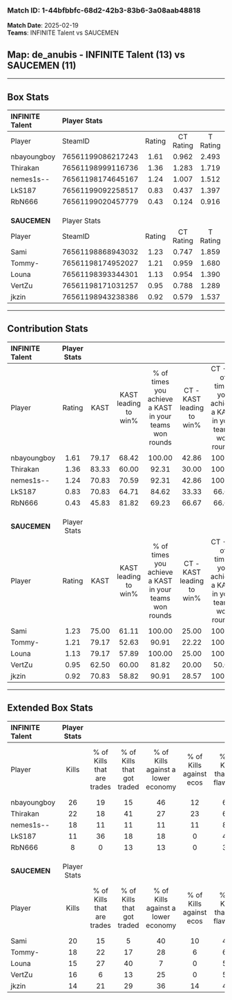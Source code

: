 ### Match ID: 1-44bfbbfc-68d2-42b3-83b6-3a08aab48818  
**Match Date**: 2025-02-19  
**Teams**: INFINITE Talent vs SAUCEMEN  

## **Map**: de_anubis - INFINITE Talent (13) vs SAUCEMEN (11)  
---  

## Box Stats  

| **INFINITE Talent** | Player Stats      |        |           |          |       |       |       |         |        |      |     |
| :- | :- | :-: | :-: | :-: | :-: | :-: | :-: | :-: | :-: | :-: | :-: |
| Player              | SteamID           | Rating | CT Rating | T Rating | KAST  |  ADR  | Kills | Assists | Deaths | K/D  | HS% |
| nbayoungboy         | 76561199086217243 |  1.61  |   0.962   |  2.493   | 79.17 | 101.6 |  26   |    6    |   14   | 1.86 | 61  |
| Thirakan            | 76561198999116736 |  1.36  |   1.283   |  1.719   | 83.33 | 89.4  |  22   |    8    |   19   | 1.16 | 36  |
| nemes1s--           | 76561198174645167 |  1.24  |   1.007   |  1.512   | 70.83 | 85.8  |  18   |    6    |   13   | 1.38 | 33  |
| LkS187              | 76561199092258517 |  0.83  |   0.437   |  1.397   | 70.83 | 78.1  |  11   |   11    |   20   | 0.55 | 81  |
| RbN666              | 76561199020457779 |  0.43  |   0.124   |  0.916   | 45.83 | 47.5  |   8   |    4    |   19   | 0.42 | 50  |
|                     |                   |        |           |          |       |       |       |         |        |      |     |
|                     |                   |        |           |          |       |       |       |         |        |      |     |
|                     |                   |        |           |          |       |       |       |         |        |      |     |
| **SAUCEMEN**        | Player Stats      |        |           |          |       |       |       |         |        |      |     |
| Player              | SteamID           | Rating | CT Rating | T Rating | KAST  |  ADR  | Kills | Assists | Deaths | K/D  | HS% |
| Sami                | 76561198868943032 |  1.23  |   0.747   |  1.859   | 75.00 | 83.2  |  20   |    4    |   17   | 1.18 | 35  |
| Tommy-              | 76561198174952027 |  1.21  |   0.959   |  1.680   | 79.17 | 83.3  |  18   |    7    |   17   | 1.06 | 50  |
| Louna               | 76561198393344301 |  1.13  |   0.954   |  1.390   | 79.17 | 80.1  |  15   |    6    |   15   | 1.00 | 46  |
| VertZu              | 76561198171031257 |  0.95  |   0.788   |  1.289   | 62.50 | 72.6  |  16   |    5    |   18   | 0.89 | 56  |
| jkzin               | 76561198943238386 |  0.92  |   0.579   |  1.537   | 70.83 | 78.2  |  14   |    7    |   20   | 0.70 | 57  |
---  

## Contribution Stats  

| **INFINITE Talent** | Player Stats |       |                      |                                                        |                           |                                                             |                          |                                                            |
| :- | :-: | :-: | :-: | :-: | :-: | :-: | :-: | :-: |
| Player              |    Rating    | KAST  | KAST leading to win% | % of times you achieve a KAST in your teams won rounds | CT - KAST leading to win% | CT - % of times you achieve a KAST in your teams won rounds | T - KAST leading to win% | T - % of times you achieve a KAST in your teams won rounds |
| nbayoungboy         |     1.61     | 79.17 |        68.42         |                         100.00                         |           42.86           |                           100.00                            |          83.33           |                           100.00                           |
| Thirakan            |     1.36     | 83.33 |        60.00         |                         92.31                          |           30.00           |                           100.00                            |          90.00           |                           90.00                            |
| nemes1s--           |     1.24     | 70.83 |        70.59         |                         92.31                          |           42.86           |                           100.00                            |          90.00           |                           90.00                            |
| LkS187              |     0.83     | 70.83 |        64.71         |                         84.62                          |           33.33           |                            66.67                            |          81.82           |                           90.00                            |
| RbN666              |     0.43     | 45.83 |        81.82         |                         69.23                          |           66.67           |                            66.67                            |          87.50           |                           70.00                            |
|                     |              |       |                      |                                                        |                           |                                                             |                          |                                                            |
|                     |              |       |                      |                                                        |                           |                                                             |                          |                                                            |
|                     |              |       |                      |                                                        |                           |                                                             |                          |                                                            |
| **SAUCEMEN**        | Player Stats |       |                      |                                                        |                           |                                                             |                          |                                                            |
| Player              |    Rating    | KAST  | KAST leading to win% | % of times you achieve a KAST in your teams won rounds | CT - KAST leading to win% | CT - % of times you achieve a KAST in your teams won rounds | T - KAST leading to win% | T - % of times you achieve a KAST in your teams won rounds |
| Sami                |     1.23     | 75.00 |        61.11         |                         100.00                         |           25.00           |                           100.00                            |          90.00           |                           100.00                           |
| Tommy-              |     1.21     | 79.17 |        52.63         |                         90.91                          |           22.22           |                           100.00                            |          80.00           |                           88.89                            |
| Louna               |     1.13     | 79.17 |        57.89         |                         100.00                         |           25.00           |                           100.00                            |          81.82           |                           100.00                           |
| VertZu              |     0.95     | 62.50 |        60.00         |                         81.82                          |           20.00           |                            50.00                            |          80.00           |                           88.89                            |
| jkzin               |     0.92     | 70.83 |        58.82         |                         90.91                          |           28.57           |                           100.00                            |          80.00           |                           88.89                            |
---  

## Extended Box Stats  

| **INFINITE Talent** | Player Stats |                            |                            |                                    |                         |                              |                                 |        |                             |                                     |                          |                               |                            |
| :- | :-: | :-: | :-: | :-: | :-: | :-: | :-: | :-: | :-: | :-: | :-: | :-: | :-: |
| Player              |    Kills     | % of Kills that are trades | % of Kills that got traded | % of Kills against a lower economy | % of Kills against ecos | % of Kills that are flawless | % of Kills that are close duels | Deaths | % of Deaths that get traded | % of Deaths against a lower economy | % of Deaths against ecos | % of Deaths that are flawless | % of Deaths that are close |
| nbayoungboy         |      26      |             19             |             15             |                 46                 |           12            |              62              |                8                |   14   |             36              |                  7                  |            0             |              57               |             7              |
| Thirakan            |      22      |             18             |             41             |                 27                 |           23            |              68              |                5                |   19   |             16              |                 16                  |            5             |              53               |             0              |
| nemes1s--           |      18      |             11             |             11             |                 11                 |           11            |              83              |                6                |   13   |              8              |                 23                  |            0             |              69               |             0              |
| LkS187              |      11      |             36             |             18             |                 18                 |            0            |              45              |               18                |   20   |             20              |                 15                  |            5             |              30               |             0              |
| RbN666              |      8       |             0              |             13             |                 13                 |            0            |              38              |                0                |   19   |             21              |                 21                  |            5             |              58               |             5              |
|                     |              |                            |                            |                                    |                         |                              |                                 |        |                             |                                     |                          |                               |                            |
|                     |              |                            |                            |                                    |                         |                              |                                 |        |                             |                                     |                          |                               |                            |
|                     |              |                            |                            |                                    |                         |                              |                                 |        |                             |                                     |                          |                               |                            |
| **SAUCEMEN**        | Player Stats |                            |                            |                                    |                         |                              |                                 |        |                             |                                     |                          |                               |                            |
| Player              |    Kills     | % of Kills that are trades | % of Kills that got traded | % of Kills against a lower economy | % of Kills against ecos | % of Kills that are flawless | % of Kills that are close duels | Deaths | % of Deaths that get traded | % of Deaths against a lower economy | % of Deaths against ecos | % of Deaths that are flawless | % of Deaths that are close |
| Sami                |      20      |             15             |             5              |                 40                 |           10            |              45              |                0                |   17   |             18              |                  0                  |            0             |              53               |             0              |
| Tommy-              |      18      |             22             |             17             |                 28                 |            6            |              61              |                6                |   17   |             29              |                  6                  |            0             |              65               |             12             |
| Louna               |      15      |             27             |             40             |                 7                  |            0            |              53              |                7                |   15   |             13              |                  0                  |            0             |              73               |             7              |
| VertZu              |      16      |             6              |             13             |                 25                 |            0            |              56              |                0                |   18   |             22              |                  6                  |            0             |              56               |             0              |
| jkzin               |      14      |             21             |             29             |                 36                 |           14            |              43              |                0                |   20   |             15              |                 20                  |            5             |              60               |             15             |
